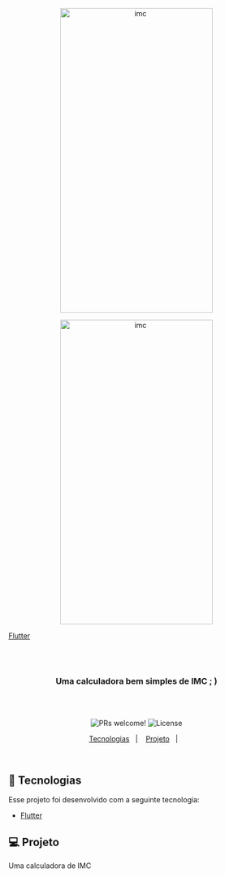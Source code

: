 
<p align="center">
<img align="" width="300" height="600" src="https://play-lh.googleusercontent.com/zj9MB0KhI61OIDi2kZkQk9nHpu62rJnNtp11W1AlIRQtQGJyOzfzDwG4UZ5UXV-RFes=w720-h310-rw" title="imc">
</p>

<p align="center">
<img align="" width="300" height="600" src="https://play-lh.googleusercontent.com/ClBaFoPG3Wd0O15wrE99kkwvpUL2f9o38CCtTzF2Ejcp9wEwvaW_IyipUPsRzfLrH58=w720-h310-rw" title="imc">
</p>
         
<p align="center">
 
 [Flutter](https://play.google.com/store/apps/details?id=com.imc.gabrielnicol)
 
</p>

<br />
<br />
<h3 align="center">
Uma calculadora bem simples de IMC ; )
</h3>
<br />
<br />

<p align="center">
 <img src="https://img.shields.io/static/v1?label=PRs&message=welcome&color=7159c1&labelColor=000000" alt="PRs welcome!" />

  <img alt="License" src="https://img.shields.io/static/v1?label=license&message=MIT&color=7159c1&labelColor=000000">
</p>

<p align="center">
  <a href="#rocket-tecnologias">Tecnologias</a>&nbsp;&nbsp;&nbsp;|&nbsp;&nbsp;&nbsp;
  <a href="#-projeto">Projeto</a>&nbsp;&nbsp;&nbsp;|&nbsp;&nbsp;&nbsp;
 
</p>
<br>

## :rocket: Tecnologias

Esse projeto foi desenvolvido com a seguinte tecnologia:

- [Flutter](https://flutter.dev/)

## 💻 Projeto

Uma calculadora de IMC
